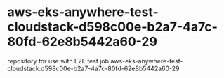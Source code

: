 # aws-eks-anywhere-test-cloudstack-d598c00e-b2a7-4a7c-80fd-62e8b5442a60-29
repository for use with E2E test job aws-eks-anywhere-test-cloudstack:d598c00e-b2a7-4a7c-80fd-62e8b5442a60-29
